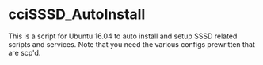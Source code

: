 # cciSSSD_AutoInstall
This is a script for Ubuntu 16.04 to auto install and setup SSSD related scripts and services. Note that you need the various configs prewritten that are scp'd.
